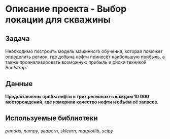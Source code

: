 # Описание проекта - Выбор локации для скважины

## Задача
#### 
Необходимо построить модель машинного обучения, которая поможет определить регион, где добыча нефти принесёт наибольшую прибыль, а также проанализировать возможную прибыль и риски техникой *Bootstrap.*

## Данные
#### Предоставлены пробы нефти в трёх регионах: в каждом 10 000 месторождений, где измерили качество нефти и объём её запасов.

## Используемые библиотеки

#### 
*pandas*, *numpy*, *seaborn*, *sklearn*, *matplotlib*, *scipy*
